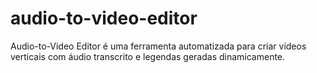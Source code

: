 # audio-to-video-editor
Audio-to-Video Editor é uma ferramenta automatizada para criar vídeos verticais com áudio transcrito e legendas geradas dinamicamente.
